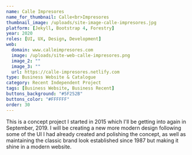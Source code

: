 ```yaml
---
name: Calle Impresores
name_for_thumbnail: Calle<br>Impresores
thumbnail_image: /uploads/site-image-calle-impresores.jpg
platform: [Jekyll, Bootstrap 4, Forestry]
year: 2020
roles: [UI, UX, Design, Development]
web:
  domain: www.calleimpresores.com
  image: /uploads/site-web-calle-impresores.png
  image_2: ""
  image_3: ""
  url: https://calle-impresores.netlify.com
type: Business Website & Catalogue
category: Recent Independent Project
tags: [Business Website, Business Recent]
buttons_background: "#5F252B"
buttons_color: "#FFFFFF"
order: 30
---
```


This is a concept project I started in 2015 which I'll be getting into again in September, 2019. I will be creating a new more modern design following some of the UI I had already created and polishing the concept, as well as maintaining the classic brand look established since 1987 but making it shine in a modern website.